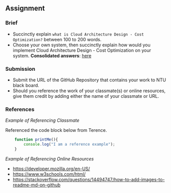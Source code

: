 ## Assignment

### Brief


- Succinctly explain `what is Cloud Architecture Design - Cost Optimization?` between 100 to 200 words.
- Choose your own system, then succinctly explain how would you implement Cloud Architecture Design - Cost Optimization on your system.
**Consolidated answers**: [here](https://docs.google.com/presentation/d/1ILAjTxetJABrAXiDYa2z4Qp9eAVYYVdr/edit#slide=id.g285230d5400_0_0)

### Submission 

- Submit the URL of the GitHub Repository that contains your work to NTU black board.
- Should you reference the work of your classmate(s) or online resources, give them credit by adding either the name of your classmate or URL. 

### References

_Example of Referencing Classmate_

Referenced the code block below from Terence.
```js
    function printMe(){
        console.log("I am a reference example");
    }
```

_Example of Referencing Online Resources_

- https://developer.mozilla.org/en-US/
- https://www.w3schools.com/html/
- https://stackoverflow.com/questions/14494747/how-to-add-images-to-readme-md-on-github
